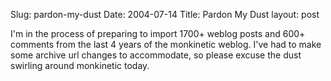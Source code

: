 Slug: pardon-my-dust
Date: 2004-07-14
Title: Pardon My Dust
layout: post

I&#39;m in the process of preparing to import 1700+ weblog posts and 600+ comments from the last 4 years of the monkinetic weblog. I&#39;ve had to make some archive url changes to accommodate, so please excuse the dust swirling around monkinetic today.
